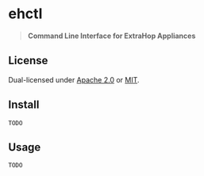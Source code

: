 # ehctl

> **Command Line Interface for ExtraHop Appliances**

## License
Dual-licensed under [Apache 2.0](LICENSE-APACHE) or [MIT](LICENSE-MIT).

## Install
```
TODO
```

## Usage
```
TODO
```